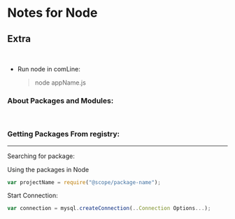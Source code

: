 <H1> Notes for Node</h1>

<h2>Extra</H2>

</br>

- Run node in comLine:
  > node appName.js

<h3>About Packages and Modules:</h3>

</br>
<h3>Getting Packages From registry:</h3>

---

Searching for package:

Using the packages in Node

```js
var projectName = require("@scope/package-name");
```

Start Connection:

```js
var connection = mysql.createConnection(..Connection Options...);
```
